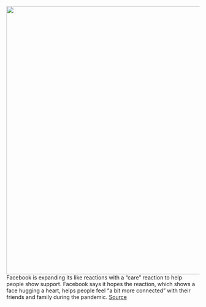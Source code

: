 <img src='https://cdn.vox-cdn.com/thumbor/beLXH8bd6m1mdAzYs0G4JM-O5ig=/0x0:4096x2304/1200x800/filters:focal(1721x825:2375x1479)/cdn.vox-cdn.com/uploads/chorus_image/image/66667838/EVyzftTX0AE_4Pr.0.jpeg' width='700px' /><br/>
Facebook is expanding its like reactions with a “care” reaction to help people show support. Facebook says it hopes the reaction, which shows a face hugging a heart, helps people feel “a bit more connected” with their friends and family during the pandemic.
<a href='https://www.theverge.com/2020/4/17/21224805/facebook-care-reaction-like-button-messenger-app'> Source <a/>